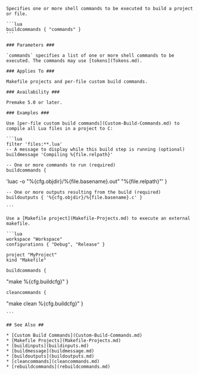 	Specifies one or more shell commands to be executed to build a project or file.
	
	```lua
	buildcommands { "commands" }
	```
	
	### Parameters ###
	
	`commands` specifies a list of one or more shell commands to be executed. The commands may use [tokens](Tokens.md).
	
	### Applies To ###
	
	Makefile projects and per-file custom build commands.
	
	### Availability ###
	
	Premake 5.0 or later.
	
	### Examples ###
	
	Use [per-file custom build commands](Custom-Build-Commands.md) to compile all Lua files in a project to C:
	
	```lua
	filter 'files:**.lua'
    -- A message to display while this build step is running (optional)
    buildmessage 'Compiling %{file.relpath}'
	
    -- One or more commands to run (required)
    buildcommands {
'luac -o "%{cfg.objdir}/%{file.basename}.out" "%{file.relpath}"'
    }
	
    -- One or more outputs resulting from the build (required)
    buildoutputs { '%{cfg.objdir}/%{file.basename}.c' }
	
	```
	
	Use a [Makefile project](Makefile-Projects.md) to execute an external makefile.
	
	```lua
	workspace "Workspace"
    configurations { "Debug", "Release" }
	
	project "MyProject"
    kind "Makefile"
	
    buildcommands {
"make %{cfg.buildcfg}"
    }
	
    cleancommands {
"make clean %{cfg.buildcfg}"
    }
	
	```
	
	## See Also ##
	
	* [Custom Build Commands](Custom-Build-Commands.md)
	* [Makefile Projects](Makefile-Projects.md)
	* [buildinputs](buildinputs.md)
	* [buildmessage](buildmessage.md)
	* [buildoutputs](buildoutputs.md)
	* [cleancommands](cleancommands.md)
	* [rebuildcommands](rebuildcommands.md)
	